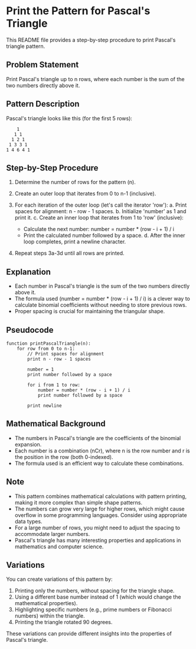 # Print the Pattern for Pascal's Triangle

This README file provides a step-by-step procedure to print Pascal's triangle pattern.

## Problem Statement

Print Pascal's triangle up to n rows, where each number is the sum of the two numbers directly above it.

## Pattern Description

Pascal's triangle looks like this (for the first 5 rows):
```
    1
   1 1
  1 2 1
 1 3 3 1
1 4 6 4 1
```

## Step-by-Step Procedure

1. Determine the number of rows for the pattern (n).

2. Create an outer loop that iterates from 0 to n-1 (inclusive).

3. For each iteration of the outer loop (let's call the iterator 'row'):
   a. Print spaces for alignment: n - row - 1 spaces.
   b. Initialize 'number' as 1 and print it.
   c. Create an inner loop that iterates from 1 to 'row' (inclusive):
      - Calculate the next number: number = number * (row - i + 1) / i
      - Print the calculated number followed by a space.
   d. After the inner loop completes, print a newline character.

4. Repeat steps 3a-3d until all rows are printed.

## Explanation

- Each number in Pascal's triangle is the sum of the two numbers directly above it.
- The formula used (number = number * (row - i + 1) / i) is a clever way to calculate binomial coefficients without needing to store previous rows.
- Proper spacing is crucial for maintaining the triangular shape.

## Pseudocode

```
function printPascalTriangle(n):
    for row from 0 to n-1:
        // Print spaces for alignment
        print n - row - 1 spaces
        
        number = 1
        print number followed by a space
        
        for i from 1 to row:
            number = number * (row - i + 1) / i
            print number followed by a space
        
        print newline
```

## Mathematical Background

- The numbers in Pascal's triangle are the coefficients of the binomial expansion.
- Each number is a combination (nCr), where n is the row number and r is the position in the row (both 0-indexed).
- The formula used is an efficient way to calculate these combinations.

## Note

- This pattern combines mathematical calculations with pattern printing, making it more complex than simple shape patterns.
- The numbers can grow very large for higher rows, which might cause overflow in some programming languages. Consider using appropriate data types.
- For a large number of rows, you might need to adjust the spacing to accommodate larger numbers.
- Pascal's triangle has many interesting properties and applications in mathematics and computer science.

## Variations

You can create variations of this pattern by:
1. Printing only the numbers, without spacing for the triangle shape.
2. Using a different base number instead of 1 (which would change the mathematical properties).
3. Highlighting specific numbers (e.g., prime numbers or Fibonacci numbers) within the triangle.
4. Printing the triangle rotated 90 degrees.

These variations can provide different insights into the properties of Pascal's triangle.
